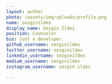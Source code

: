 ```yaml
---
layout: author
photo: /assets/img/uploads/profile.png
name: sezginildes
display_name: Sezgin İldeş
position: Counselor
bio: Just a developer.
github_username: sezginildes
twitter_username: sezginildes
linkedin_username: sezginildes
medium_username: sezginildes
instagram_username: sezgin.ildes

---
```


